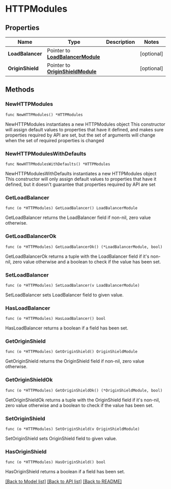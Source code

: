 # HTTPModules

## Properties

Name | Type | Description | Notes
------------ | ------------- | ------------- | -------------
**LoadBalancer** | Pointer to [**LoadBalancerModule**](LoadBalancerModule.md) |  | [optional] 
**OriginShield** | Pointer to [**OriginShieldModule**](OriginShieldModule.md) |  | [optional] 

## Methods

### NewHTTPModules

`func NewHTTPModules() *HTTPModules`

NewHTTPModules instantiates a new HTTPModules object
This constructor will assign default values to properties that have it defined,
and makes sure properties required by API are set, but the set of arguments
will change when the set of required properties is changed

### NewHTTPModulesWithDefaults

`func NewHTTPModulesWithDefaults() *HTTPModules`

NewHTTPModulesWithDefaults instantiates a new HTTPModules object
This constructor will only assign default values to properties that have it defined,
but it doesn't guarantee that properties required by API are set

### GetLoadBalancer

`func (o *HTTPModules) GetLoadBalancer() LoadBalancerModule`

GetLoadBalancer returns the LoadBalancer field if non-nil, zero value otherwise.

### GetLoadBalancerOk

`func (o *HTTPModules) GetLoadBalancerOk() (*LoadBalancerModule, bool)`

GetLoadBalancerOk returns a tuple with the LoadBalancer field if it's non-nil, zero value otherwise
and a boolean to check if the value has been set.

### SetLoadBalancer

`func (o *HTTPModules) SetLoadBalancer(v LoadBalancerModule)`

SetLoadBalancer sets LoadBalancer field to given value.

### HasLoadBalancer

`func (o *HTTPModules) HasLoadBalancer() bool`

HasLoadBalancer returns a boolean if a field has been set.

### GetOriginShield

`func (o *HTTPModules) GetOriginShield() OriginShieldModule`

GetOriginShield returns the OriginShield field if non-nil, zero value otherwise.

### GetOriginShieldOk

`func (o *HTTPModules) GetOriginShieldOk() (*OriginShieldModule, bool)`

GetOriginShieldOk returns a tuple with the OriginShield field if it's non-nil, zero value otherwise
and a boolean to check if the value has been set.

### SetOriginShield

`func (o *HTTPModules) SetOriginShield(v OriginShieldModule)`

SetOriginShield sets OriginShield field to given value.

### HasOriginShield

`func (o *HTTPModules) HasOriginShield() bool`

HasOriginShield returns a boolean if a field has been set.


[[Back to Model list]](../README.md#documentation-for-models) [[Back to API list]](../README.md#documentation-for-api-endpoints) [[Back to README]](../README.md)


